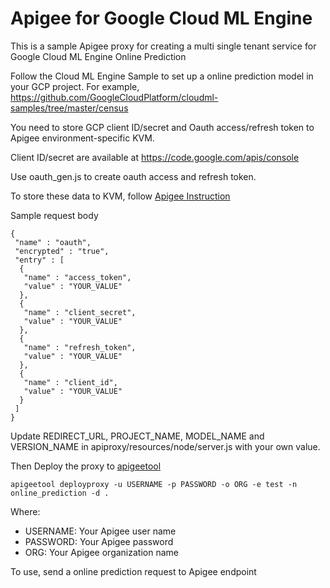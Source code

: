 # Apigee for Google Cloud ML Engine

This is a sample Apigee proxy for creating a multi single tenant service for Google Cloud ML Engine Online Prediction

Follow the Cloud ML Engine Sample to set up a online prediction model in your GCP project. For example,
https://github.com/GoogleCloudPlatform/cloudml-samples/tree/master/census

You need to store GCP client ID/secret and Oauth access/refresh token to Apigee environment-specific KVM.

Client ID/secret are available at 
https://code.google.com/apis/console

Use oauth_gen.js to create oauth access and refresh token.

To store these data to KVM, follow [Apigee Instruction](http://docs.apigee.com/management/apis/post/organizations/%7Borg_name%7D/environments/%7Benv_name%7D/keyvaluemaps)

Sample request body
```
{   
 "name" : "oauth",
 "encrypted" : "true",
 "entry" : [ 
  {
   "name" : "access_token",
   "value" : "YOUR_VALUE" 
  },
  {
   "name" : "client_secret",
   "value" : "YOUR_VALUE" 
  },
  {
   "name" : "refresh_token",
   "value" : "YOUR_VALUE" 
  },
  {
   "name" : "client_id",
   "value" : "YOUR_VALUE" 
  } 
 ]
}
```

Update REDIRECT_URL, PROJECT_NAME, MODEL_NAME and VERSION_NAME in apiproxy/resources/node/server.js with your own value.

Then Deploy the proxy to [apigeetool](https://www.npmjs.com/package/apigeetool/tutorial)
```
apigeetool deployproxy -u USERNAME -p PASSWORD -o ORG -e test -n online_prediction -d .
```
Where:

* USERNAME: Your Apigee user name
* PASSWORD: Your Apigee password
* ORG: Your Apigee organization name


To use, send a online prediction request to Apigee endpoint

